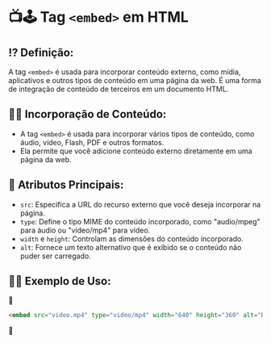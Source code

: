 # 📺🕹 Tag `<embed>` em HTML

## ⁉ Definição:

A tag `<embed>` é usada para incorporar conteúdo externo, como mídia, aplicativos e outros tipos de conteúdo em uma página da web. É uma forma de integração de conteúdo de terceiros em um documento HTML.

## 🔌🛒 Incorporação de Conteúdo: 

- A tag `<embed>` é usada para incorporar vários tipos de conteúdo, como áudio, vídeo, Flash, PDF e outros formatos.
- Ela permite que você adicione conteúdo externo diretamente em uma página da web.

## 🧩 Atributos Principais:

- `src`: Especifica a URL do recurso externo que você deseja incorporar na página.
- `type`: Define o tipo MIME do conteúdo incorporado, como "audio/mpeg" para áudio ou "video/mp4" para vídeo.
- `width` e `height`: Controlam as dimensões do conteúdo incorporado.
- `alt`: Fornece um texto alternativo que é exibido se o conteúdo não puder ser carregado.

## 👩‍🏫 Exemplo de Uso:

📌

```html
<embed src="video.mp4" type="video/mp4" width="640" height="360" alt="Reprodução de vídeo não suportada">
```

📌
